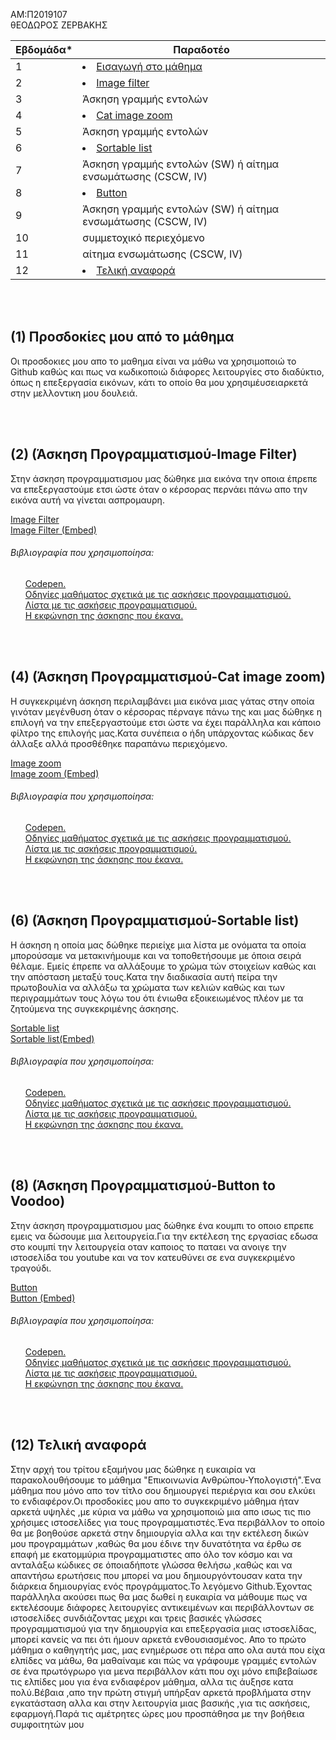 AM:Π2019107
<br>θΕΟΔΩΡΟΣ ΖΕΡΒΑΚΗΣ



| Εβδομάδα* | Παραδοτέο |
| --- | --- |
| 1 | <li><a href="#Εισαγωγή στο μάθημα"><span class="toctext">Εισαγωγή στο μάθημα</span></a> |
| 2 | <li><a href="#Image Processing"><span class="toctext">Image filter</span></a>|
| 3 | Άσκηση γραμμής εντολών |
| 4 | <li><a href="#Cat image zoom"><span class="toctext">Cat image zoom</span></a>
| 5 | Άσκηση γραμμής εντολών |
| 6 | <li><a href="#Sortable list"><span class="toctext">Sortable list</span></a> |
| 7 | Άσκηση γραμμής εντολών (SW) ή αίτημα ενσωμάτωσης (CSCW, IV) |
| 8 |  <li><a href="#Button"><span class="toctext">Button</span></a> |
| 9 | Άσκηση γραμμής εντολών (SW) ή αίτημα ενσωμάτωσης (CSCW, IV) |
| 10 | συμμετοχικό περιεχόμενο |
| 11 | αίτημα ενσωμάτωσης (CSCW, IV) |
| 12 | <li><a href="#Τελική αναφορά"><span class="toctext">Τελική αναφορά</span></a>|


<br><br>
<h2><span id="Προσδοκίες μου από το μάθημα">(1) Προσδοκίες μου από το μάθημα</span></h2>
Οι προσδοκιες μου απο το μαθημα είναι να μάθω να χρησιμοποιώ το Github καθώς και πως να κωδικοποιώ διάφορες λειτουργίες στο διαδύκτιο,
όπως η επεξεργασία εικόνων, κάτι το οποίο θα μου χρησιμέυσειαρκετά στην μελλοντικη μου δουλειά.

<br><br>
<h2><span id="Image Processing">(2)  (Άσκηση Προγραμματισμού-Image Filter)</span></h2>
<p>Στην άσκηση προγραμματισμου μας δώθηκε μια εικόνα την οποια έπρεπε να επεξεργαστούμε ετσι ώστε όταν ο κέρσορας
  περνάει πάνω απο την εικόνα αυτή να γίνεται ασπρομαυρη.
 
<a href="https://github.com/TheodoreZ-107/site/blob/master/_remix/image-filter.md">Image Filter</a>
<br><a href="https://optimistic-haibt-3ceed7.netlify.app/remix/image-filter/">Image Filter (Embed)</a>
<h6>Βιβλιογραφία που χρησιμοποίησα:</h6>
<ul> <a href="https://codepen.io">Codepen.</a>
<br> <a href="https://courses-ionio.github.io/projects/remix/">Οδηγίες μαθήματος σχετικά με τις ασκήσεις προγραμματισμού.</a>
<br> <a href="https://pibook.epidro.me/remix/">Λίστα με τις ασκήσεις προγραμματισμού.</a>
<br> <a href="https://pibook.epidro.me/remix/image-filter/">Η εκφώνηση της άσκησης που έκανα.</a></ul>

<br><br>
<h2><span id="Cat image zoom">(4)  (Άσκηση Προγραμματισμού-Cat image zoom)</span></h2>
<p>Η συγκεκριμένη άσκηση περιλαμβάνει μια εικόνα μιας γάτας στην οποία γινόταν μεγένθυση όταν ο κέρσορας πέρναγε πάνω της και μας δώθηκε η επιλογή να 
  την επεξεργαστούμε ετσι ώστε να έχει παράλληλα και κάποιο φίλτρο της επιλογής μας.Κατα συνέπεια ο ήδη υπάρχοντας κώδικας δεν άλλαξε αλλά προσθέθηκε
  παραπάνω περιεχόμενο.
  
<a href="https://github.com/TheodoreZ-107/site/blob/master/_remix/image-zoom.md">Image zoom</a>
<br><a href="https://optimistic-haibt-3ceed7.netlify.app/remix/image-zoom/">Image zoom (Embed)</a>
<h6>Βιβλιογραφία που χρησιμοποίησα:</h6>
<ul> <a href="https://codepen.io">Codepen.</a>
<br> <a href="https://courses-ionio.github.io/projects/remix/">Οδηγίες μαθήματος σχετικά με τις ασκήσεις προγραμματισμού.</a>
<br> <a href="https://pibook.epidro.me/remix/">Λίστα με τις ασκήσεις προγραμματισμού.</a>
<br> <a href="https://pibook.epidro.me/remix/image zoom/">Η εκφώνηση της άσκησης που έκανα.</a></ul>

<br><br>
<h2><span id="Sortable list">(6)  (Άσκηση Προγραμματισμού-Sortable list)</span></h2>
<p>Η άσκηση η οποία μας δώθηκε περιείχε μια λίστα με ονόματα τα οποία μπορούσαμε να μετακινήμουμε και να τοποθετήσουμε με όποια σειρά θέλαμε.
  Εμείς έπρεπε να αλλάξουμε το χρώμα τών στοιχείων καθώς και την απόσταση μεταξύ τους.Κατα την διαδικασία αυτή πείρα την πρωτοβουλία να αλλάξω τα χρώματα
  των κελιών καθώς και των περιγραμμάτων τους λόγω του ότι ένιωθα εξοικειωμένος πλέον με τα ζητούμενα της συγκεκριμένης άσκησης.
  
<a href="https://github.com/TheodoreZ-107/site/blob/master/_remix/sortable-list.md">Sortable list</a>
<br><a href="https://optimistic-haibt-3ceed7.netlify.app/remix/sortable-list/">Sortable list(Embed)</a>
<h6>Βιβλιογραφία που χρησιμοποίησα:</h6>
<ul> <a href="https://codepen.io">Codepen.</a>
<br> <a href="https://courses-ionio.github.io/projects/remix/">Οδηγίες μαθήματος σχετικά με τις ασκήσεις προγραμματισμού.</a>
<br> <a href="https://pibook.epidro.me/remix/">Λίστα με τις ασκήσεις προγραμματισμού.</a>
<br> <a href="https://pibook.epidro.me/remix/sortable list/">Η εκφώνηση της άσκησης που έκανα.</a></ul>

<br><br>
<h2><span id="Button">(8)  (Άσκηση Προγραμματισμού-Button to Voodoo)</span></h2>
<p>Στην άσκηση προγραμματισμου μας δώθηκε ένα κουμπι το οποιο επρεπε εμεις να δώσουμε μια λειτουργεία.Για την εκτέλεση της εργασίας 
  εδωσα στο κουμπί την λειτουργεία οταν καποιος το παταει να ανοιγε την ιστοσελίδα του youtube και να τον κατευθύνει σε ενα συγκεκριμένο
  τραγούδι.
 
<a href="https://github.com/TheodoreZ-107/site/blob/master/_remix/button.md">Button</a>
<br><a href="https://optimistic-haibt-3ceed7.netlify.app/remix/button/">Button (Embed)</a>
<h6>Βιβλιογραφία που χρησιμοποίησα:</h6>
<ul> <a href="https://codepen.io">Codepen.</a>
<br> <a href="https://courses-ionio.github.io/projects/remix/">Οδηγίες μαθήματος σχετικά με τις ασκήσεις προγραμματισμού.</a>
<br> <a href="https://pibook.epidro.me/remix/">Λίστα με τις ασκήσεις προγραμματισμού.</a>
<br> <a href="https://pibook.epidro.me/remix/button/">Η εκφώνηση της άσκησης που έκανα.</a></ul>

<br><br>
<h2><span id="Τελική αναφορά">(12) Τελική αναφορά</span></h2>
 Στην αρχή του τρίτου εξαμήνου μας δώθηκε η ευκαιρία να παρακολουθήσουμε το μάθημα "Επικοινωνία Ανθρώπου-Υπολογιστή".Ένα μάθημα που μόνο απο τον τίτλο σου δημιουργεί περιέργια 
και σου ελκύει το ενδιαφέρον.Οι προσδοκίες μου απο το συγκεκριμένο μάθημα ήταν αρκετά υψηλές ,με κύρια να μάθω να χρησιμοποιώ μια απο ισως τις πιο χρήσιμες ιστοσελίδες για τους
προγραμματιστές.Ένα περιβάλλον το οποίο θα με βοηθούσε αρκετά στην δημιουργία αλλα και την εκτέλεση δικών μου προγραμμάτων ,καθώς θα μου έδινε την δυνατότητα να έρθω σε επαφή με 
εκατομμύρια προγραμματιστες απο όλο τον κόσμο και να ανταλάξω κώδικες σε όποιαδήποτε γλώσσα θελήσω ,καθώς και να απαντήσω ερωτήσεις που μπορεί να μου δημιουργόντουσαν κατα την 
διάρκεια δημιουργίας ενός προγράμματος.Το λεγόμενο Github.Έχοντας παράλληλα ακούσει πως θα μας δωθεί η ευκαιρία να μάθουμε πως να εκτελέσουμε διάφορες λειτουργίες αντικειμένων 
και περιβάλλοντων σε ιστοσελίδες συνδιάζοντας μεχρι και τρεις βασικές γλώσσες προγραμματισμού για την δημιουργία και επεξεργασία μιας ιστοσελίδας, μπορεί κανείς να πει ότι ήμουν 
αρκετά ενθουσιασμένος. 
 Απο το πρώτο μάθημα ο καθηγητής μας, μας ενημέρωσε οτι πέρα απο ολα αυτά που είχα ελπίδες να μάθω, θα μαθαίναμε και πώς να γράφουμε γραμμές εντολών σε ένα πρωτόγρωρο για μενα 
περιβάλλον κάτι που οχι μόνο επιβεβαίωσε τις ελπίδες μου για ένα ενδιαφέρον μάθημα, αλλα τις άυξησε κατα πολύ.Βέβαια ,απο την πρώτη στιγμή υπήρξαν αρκετά προβλήματα στην 
εγκατάσταση αλλα και στην λειτουργία μιας βασικής ,για τις ασκήσεις, εφαρμογή.Παρά τις αμέτρητες ώρες μου προσπάθησα με την βοήθεια συμφοιτητών μου


